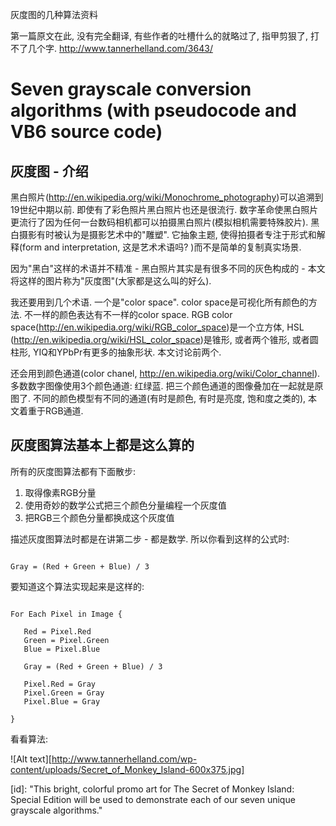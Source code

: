 灰度图的几种算法资料

第一篇原文在此, 没有完全翻译, 有些作者的吐槽什么的就略过了, 指甲剪狠了, 打不了几个字. 
http://www.tannerhelland.com/3643/

# Seven grayscale conversion algorithms (with pseudocode and VB6 source code)

## 灰度图 - 介绍

黑白照片(http://en.wikipedia.org/wiki/Monochrome_photography)可以追溯到19世纪中期以前. 即使有了彩色照片黑白照片也还是很流行. 数字革命使黑白照片更流行了因为任何一台数码相机都可以拍摄黑白照片(模拟相机需要特殊胶片). 黑白摄影有时被认为是摄影艺术中的"雕塑". 它抽象主题, 使得拍摄者专注于形式和解释(form and interpretation, 这是艺术术语吗? )而不是简单的复制真实场景. 

因为"黑白"这样的术语并不精准 - 黑白照片其实是有很多不同的灰色构成的 - 本文将这样的图片称为"灰度图"(大家都是这么叫的好么). 

我还要用到几个术语. 一个是"color space". color space是可视化所有颜色的方法. 不一样的颜色表达有不一样的color space. RGB color space(http://en.wikipedia.org/wiki/RGB_color_space)是一个立方体, HSL (http://en.wikipedia.org/wiki/HSL_color_space)是锥形, 或者两个锥形, 或者圆柱形, YIQ和YPbPr有更多的抽象形状. 本文讨论前两个. 

还会用到颜色通道(color chanel, http://en.wikipedia.org/wiki/Color_channel). 多数数字图像使用3个颜色通道: 红绿蓝. 把三个颜色通道的图像叠加在一起就是原图了. 不同的颜色模型有不同的通道(有时是颜色, 有时是亮度, 饱和度之类的), 本文着重于RGB通道. 

## 灰度图算法基本上都是这么算的

所有的灰度图算法都有下面散步: 

1. 取得像素RGB分量
2. 使用奇妙的数学公式把三个颜色分量编程一个灰度值
3. 把RGB三个颜色分量都换成这个灰度值

描述灰度图算法时都是在讲第二步 - 都是数学. 所以你看到这样的公式时:

<pre><code>
Gray = (Red + Green + Blue) / 3
</code></pre>

要知道这个算法实现起来是这样的: 

<pre><code>
For Each Pixel in Image {

   Red = Pixel.Red
   Green = Pixel.Green
   Blue = Pixel.Blue

   Gray = (Red + Green + Blue) / 3

   Pixel.Red = Gray
   Pixel.Green = Gray
   Pixel.Blue = Gray

}
</code></pre>

看看算法:

![Alt text][http://www.tannerhelland.com/wp-content/uploads/Secret_of_Monkey_Island-600x375.jpg]

[id]:   "This bright, colorful promo art for The Secret of Monkey Island: Special Edition will be used to demonstrate each of our seven unique grayscale algorithms."